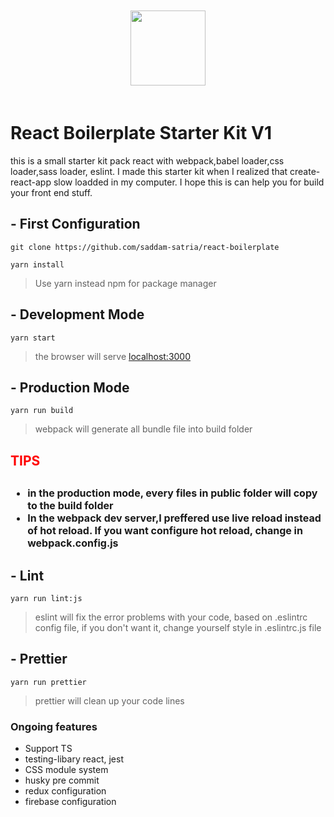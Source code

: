<p style="text-align: center; padding: 20px 0px;">
<img src="https://www.shareicon.net/data/256x256/2016/08/01/640324_logo_512x512.png" width="120" />
</p>

# React Boilerplate Starter Kit V1

<p>this is a small starter kit pack react with webpack,babel loader,css loader,sass loader, eslint. I made this starter kit when I realized that create-react-app slow loadded in my computer. I hope this is can help you for build your front end stuff.<p>

## - First Configuration

```
git clone https://github.com/saddam-satria/react-boilerplate

yarn install
```

> Use yarn instead npm for package manager

## - Development Mode

```
yarn start
```

> the browser will serve [localhost:3000](http://localhost:3000)

## - Production Mode

```
yarn run build
```

> webpack will generate all bundle file into build folder

<h2 style="color: red; font-weight: 700;">
    TIPS
<h2>
<ul style="font-size: 16px;">
    <li>in the production mode, every files in public folder will copy to the build folder</li>
    <li>In the webpack dev server,I preffered use live reload instead of hot reload. If you want configure hot reload, change in webpack.config.js</li>
</ul>

## - Lint

```
yarn run lint:js
```

> eslint will fix the error problems with your code, based on .eslintrc config file, if you don't want it, change yourself style in .eslintrc.js file

## - Prettier

```
yarn run prettier
```

> prettier will clean up your code lines

<h3>Ongoing features</h3>
<ul>
    <li>Support TS</li>
    <li>testing-libary react, jest</li>
    <li>CSS module system</li>
    <li>husky pre commit </li>
    <li>redux configuration</li>
    <li>firebase configuration</li>
<ul>
